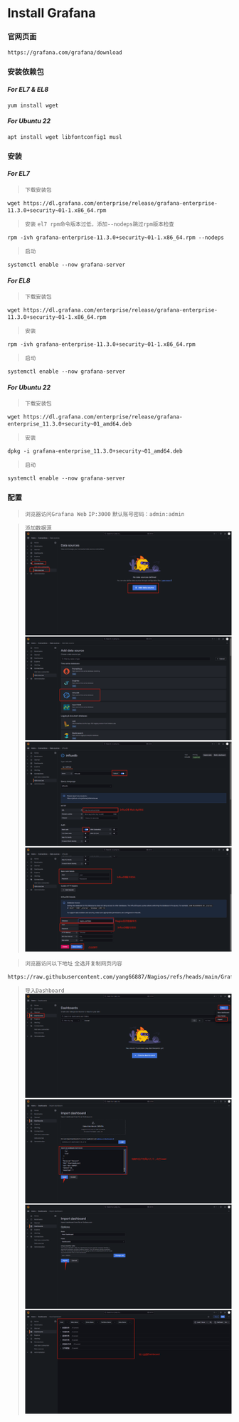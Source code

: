 # Install Grafana

### 官网页面
```shell
https://grafana.com/grafana/download
```

### 安装依赖包
#### ***For EL7 & EL8***
```shell
yum install wget
```
#### ***For Ubuntu 22***
```shell
apt install wget libfontconfig1 musl
```

### 安装
#### ***For EL7***
>`下载安装包`
```shell
wget https://dl.grafana.com/enterprise/release/grafana-enterprise-11.3.0+security~01-1.x86_64.rpm
```
>`安装`
>`el7 rpm命令版本过低，添加--nodeps跳过rpm版本检查`
```shell
rpm -ivh grafana-enterprise-11.3.0+security~01-1.x86_64.rpm --nodeps
```
>`启动`
```shell
systemctl enable --now grafana-server
```
#### ***For EL8***
>`下载安装包`
```shell
wget https://dl.grafana.com/enterprise/release/grafana-enterprise-11.3.0+security~01-1.x86_64.rpm
```
>`安装`
```shell
rpm -ivh grafana-enterprise-11.3.0+security~01-1.x86_64.rpm
```
>`启动`
```shell
systemctl enable --now grafana-server
```
#### ***For Ubuntu 22***
>`下载安装包`
```shell
wget https://dl.grafana.com/enterprise/release/grafana-enterprise_11.3.0+security~01_amd64.deb
```
>`安装`
```shell
dpkg -i grafana-enterprise_11.3.0+security~01_amd64.deb
```
>`启动`
```shell
systemctl enable --now grafana-server
```

### 配置
>`浏览器访问Grafana Web`
>`IP:3000`
>`默认账号密码：admin:admin`

>`添加数据源`
![image](../IMG/Data_Source_1.png)
![image](../IMG/Data_Source_2.png)
![image](../IMG/Data_Source_3.png)
![image](../IMG/Data_Source_4.png)

>`浏览器访问以下地址`
>`全选并复制网页内容`
```shell
https://raw.githubusercontent.com/yang66887/Nagios/refs/heads/main/Grafana/Host%20Dashboard.json
```
>`导入Dashboard`
![image](../IMG/Dashboard_1.png)
![image](../IMG/Dashboard_2.png)
![image](../IMG/Dashboard_3.png)
![image](../IMG/Dashboard_4.png)
